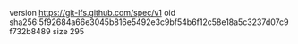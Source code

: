 version https://git-lfs.github.com/spec/v1
oid sha256:5f92684a66e3045b816e5492e3c9bf54b6f12c58e18a5c3237d07c9f732b8489
size 295
